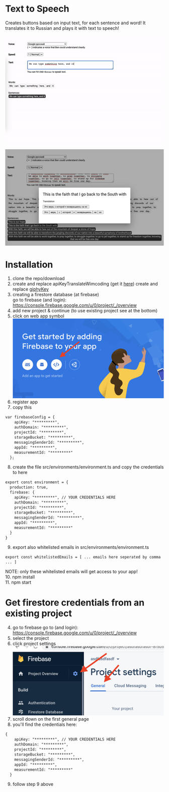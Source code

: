 # Text to Speech
Creates buttons based on input text, for each sentence and word!
It translates it to Russian and plays it with text to speech!

<img src="src/assets/animation.gif">
<img src="src/assets/screenshot2.png">

# Installation
1. clone the repo/download
2. create and replace apiKeyTranslateWimcoding (get it [here](console.cloud.google.com))
create and replace [giphyKey](https://support.giphy.com/hc/en-us/articles/360020283431-Request-A-GIPHY-API-Key)
3. creating a firestore database (at firebase)  
go to firebase (and login): https://console.firebase.google.com/u/0/project/_/overview
4. add new project & continue (to use existing project see at the bottom)
5. click on web app symbol
![alt text](readme-img-firebase.png)
6. register app
7. copy this
```
var firebaseConfig = {
    apiKey: "*********",
    authDomain: "*********",
    projectId: "*********",
    storageBucket: "*********",
    messagingSenderId: "*********",
    appId: "*********",
    measurementId: "*********"
  };
```
8. create the file src/environments/environment.ts and copy the credentials to here
```
export const environment = {
  production: true,
  firebase: {
    apiKey: "*********", // YOUR CREDENTIALS HERE
    authDomain: "*********",
    projectId: "*********",
    storageBucket: "*********",
    messagingSenderId: "*********",
    appId: "*********",
    measurementId: "*********"
  }
}
```  
9. export also whitelisted emails in src/environments/environment.ts   
```
export const whitelistedEmails = [ ... emails here seperated by comma ... ]
```  
NOTE: only these whitelisted emails will get access to your app!  
10. npm install  
11. npm start

# Get firestore credentials from an existing project
4. go to firebase
go to (and login): https://console.firebase.google.com/u/0/project/_/overview
5. select the project
6. click project settings
![alt text](readme-project-settings.png)
7. scroll down on the first general page
8. you'll find the credentials here:
```
{
    apiKey: "*********", // YOUR CREDENTIALS HERE
    authDomain: "*********",
    projectId: "*********",
    storageBucket: "*********",
    messagingSenderId: "*********",
    appId: "*********",
    measurementId: "*********"
  }
  ```
9. follow step 9 above
